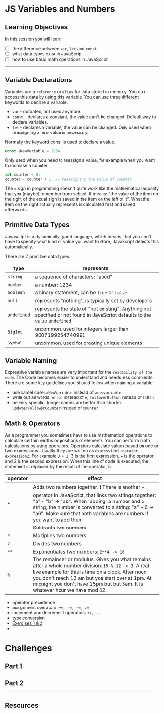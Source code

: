 # JS Variables and Numbers

## Learning Objectives

In this session you will learn:

- [ ] the difference between `var`, `let` and `const`
- [ ] what data types exist in JavaScript
- [ ] how to use basic math operations in JavaScript

---

## Variable Declarations

Variables are a `reference` or `alias` for data stored in memory. You can access this data by using
this variable. You can use three different keywords to declare a variable:

- `var` - outdated, not used anymore.
- `const` - declares a constant, the value can't be changed. Default way to declare variables.
- `let` - declares a variable, the value can be changed. Only used when reassigning a new value is
  necessary.

Normally the keyword const is used to declare a value.

```js
const aNewVariable = 1234;
```

Only used when you need to reassign a value, for example when you want to increase a counter.

```js
let counter = 0;
counter = counter + 1; // reassigning the value of counter
```

The `=` sign in programming doesn't quite work like the mathematical equality that you (maybe)
remember from school. It means: "the value of the item on the right of the equal sign is saved in
the item on the left of it". What the item on the right actually represents is calculated first and
saved afterwards.

## Primitive Data Types

Javascript is a dynamically typed language, which means, that you don't have to specify what kind of
value you want to store, JavaScript detects this automatically.

There are 7 primitive data types:

| type        | represents                                                                                                                  |
| ----------- | --------------------------------------------------------------------------------------------------------------------------- |
| `string`    | a sequence of characters: "abcd"                                                                                            |
| `number`    | a number: 1234                                                                                                              |
| `boolean`   | a binary statement, can be `true` or `false`                                                                                |
| `null`      | represents "nothing", is typically set by developers                                                                        |
| `undefined` | represents the state of "not existing". Anything not specified or not found in JavaScript defaults to the value `undefined` |
| `BigInt`    | uncommon, used for integers larger than 9007199254740991                                                                    |
| `Symbol`    | uncommon, used for creating unique elements                                                                                 |

## Variable Naming

Expressive variable names are very important for the `readability of the code`. The Code becomes
easier to understand and needs less comments. There are some key guidelines you should follow when
naming a variable:

- use camel case: `aNewVariable` instead of `anewvariable`
- write out all words: `error` instead of `e`, `followerButton` instead of `flBtn`
- be very specific, longer names are better than shorter: `updatedFollowerCounter` instead of
  `counter`.

## Math & Operators

As a programmer you sometimes have to use mathematical operations to calculate certain widths or
positions of elements. You can perform math calculations by using operators. Operators calculate
values based on one or two expressions. Usually they are written as `expression1` `operator`
`expression2`. For example `3 + 2`, 3 is the first expression, + is the operator and 2 is the second
expression. When this line of code is executed, the statement is replaced by the result of the
operator, 5.

| operator | effect                                                                                                                                                                                                                                                                                        |
| -------- | --------------------------------------------------------------------------------------------------------------------------------------------------------------------------------------------------------------------------------------------------------------------------------------------- |
| `+`      | Adds two numbers together. ❗️ There is another + operator in JavaScript, that links two strings together: "a" + "b" -> "ab". When 'adding' a number and a string, the number is converted to a string: "a" + 6 -> "a6". Make sure that both variables are numbers if you want to add them.   |
| `-`      | Subtracts two numbers                                                                                                                                                                                                                                                                         |
| `*`      | Multiplies two numbers                                                                                                                                                                                                                                                                        |
| `/`      | Divides two numbers                                                                                                                                                                                                                                                                           |
| `**`     | Exponentiates two numbers: `2**4 -> 16`                                                                                                                                                                                                                                                       |
| `%`      | The remainder or modulus. Gives you what remains after a whole number division: `15 % 12 -> 3`. A real live example for this is time on a clock. After noon you don't reach 13 am but you start over at 1pm. At midnight you don't have 15pm but but 3am. It is whatever hour we have mod 12. |

- operator precedence
- assignment operators: `+=, -=, *=, /=`
- increment and decrement operators: `++, --`
- type conversion
- [Exercises 1 & 2](exercises.md#exercise-1)
-

# Challenges

## Part 1

## Part 2

---

## Resources
